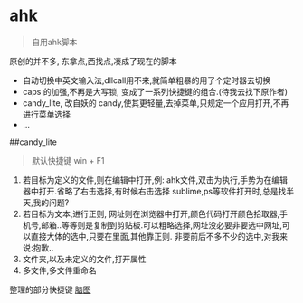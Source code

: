 # ahk
>自用ahk脚本

 原创的并不多, 东拿点,西找点,凑成了现在的脚本
 - 自动切换中英文输入法,dllcall用不来,就简单粗暴的用了个定时器去切换
 - caps 的加强,不再是大写锁, 变成了一系列快捷键的组合.(待我去找下原作者)
 - candy_lite, 改自妖的 candy,使其更轻量,去掉菜单,只规定一个应用打开,不再进行菜单选择
 - ...

##candy_lite
>默认快捷键 win + F1 

 1. 若目标为定义的文件,则在编辑中打开,例: ahk文件,双击为执行,手势为在编辑器中打开.省略了右击选择,有时候右击选择 sublime,ps等软件打开时,总是找半天,我的问题?
 2. 若目标为文本,进行正则, 网址则在浏览器中打开,颜色代码打开颜色拾取器,手机号,邮箱..等等则是复制到剪贴板.可以粗略选择,网址没必要非要选中网址,可以直接大体的选中,只要在里面,其他靠正则. 非要前后不多不少的选中,对我来说:抱歉..
 3. 文件夹,以及未定义的文件,打开属性
 4. 多文件,多文件重命名

整理的部分快捷键 [脑图](http://naotu.baidu.com/file/5faf1fb9accb5462afa776f8608abd15?token=23fb4c42ad0c539f)
